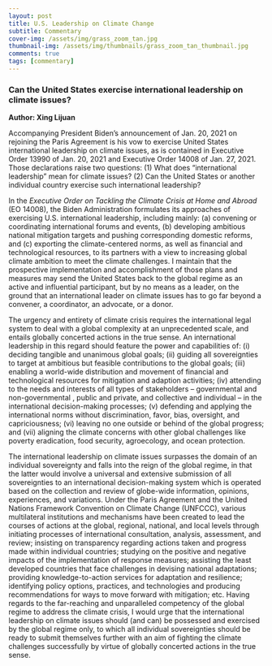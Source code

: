 ```yaml
---
layout: post
title: U.S. Leadership on Climate Change
subtitle: Commentary
cover-img: /assets/img/grass_zoom_tan.jpg
thumbnail-img: /assets/img/thumbnails/grass_zoom_tan_thumbnail.jpg
comments: true
tags: [commentary]
---
```


### Can the United States exercise international leadership on climate issues? 
**Author: Xing Lijuan**

Accompanying President Biden’s announcement of Jan. 20, 2021 on rejoining the Paris Agreement is his vow to exercise United States international leadership on climate issues, as is contained in Executive Order 13990 of Jan. 20, 2021 and Executive Order 14008 of Jan. 27, 2021.  Those declarations raise two questions: (1) What does “international leadership” mean for climate issues? (2) Can the United States or another individual country exercise such international leadership?

In the *Executive Order on Tackling the Climate Crisis at Home and Abroad* (EO 14008), the Biden Administration formulates its approaches of exercising U.S. international leadership, including mainly: (a) convening or coordinating international forums and events, (b) developing ambitious national mitigation targets and pushing corresponding domestic reforms, and (c) exporting the climate-centered norms, as well as financial and technological resources, to its partners with a view to increasing global climate ambition to meet the climate challenges. I maintain that the prospective implementation and accomplishment of those plans and measures may send the United States back to the global regime as an active and influential participant, but by no means as a leader, on the ground that an international leader on climate issues has to go far beyond a convener, a coordinator, an advocate, or a donor.

The urgency and entirety of climate crisis requires the international legal system to deal with a global complexity at an unprecedented scale, and entails globally concerted actions in the true sense.  An international leadership in this regard should feature the power and capabilities of: (i) deciding tangible and unanimous global goals; (ii) guiding all sovereignties to target at ambitious but feasible contributions to the global goals; (iii) enabling a world-wide distribution and movement of financial and technological resources for mitigation and adaption activities; (iv) attending to the needs and interests of all types of stakeholders – governmental and non-governmental , public and private, and collective and individual – in the international decision-making processes; (v) defending and applying the international norms without discrimination, favor, bias, oversight, and capriciousness; (vi) leaving no one outside or behind of the global progress; and (vii) aligning the climate concerns with other global challenges like poverty eradication, food security, agroecology, and ocean protection. 

The international leadership on climate issues surpasses the domain of an individual sovereignty and falls into the reign of the global regime, in that the latter would involve a universal and extensive submission of all sovereignties to an international decision-making system which is operated based on the collection and review of globe-wide information, opinions, experiences, and variations.  Under the Paris Agreement and the United Nations Framework Convention on Climate Change (UNFCCC), various multilateral institutions and mechanisms have been created to lead the courses of actions at the global, regional, national, and local levels through initiating processes of international consultation, analysis, assessment, and review; insisting on transparency regarding actions taken and progress made within individual countries; studying on the positive and negative impacts of the implementation of response measures; assisting the least developed countries that face challenges in devising national adaptations; providing knowledge-to-action services for adaptation and resilience; identifying policy options, practices, and technologies and producing recommendations for ways to move forward with mitigation; etc.  Having regards to the far-reaching and unparalleled competency of the global regime to address the climate crisis, I would urge that the international leadership on climate issues should (and can) be possessed and exercised by the global regime only, to which all individual sovereignties should be ready to submit themselves further with an aim of fighting the climate challenges successfully by virtue of globally concerted actions in the true sense.  
